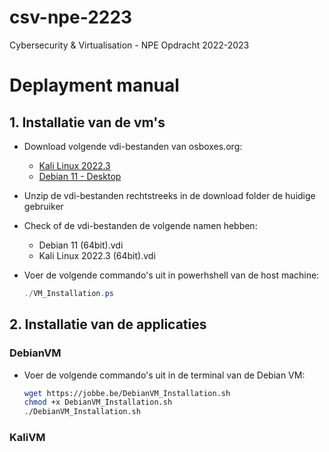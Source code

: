# csv-npe-2223

Cybersecurity &amp; Virtualisation - NPE Opdracht 2022-2023

# Deplayment manual

## 1. Installatie van de vm's

- Download volgende vdi-bestanden van osboxes.org:

  - [Kali Linux 2022.3](https://sourceforge.net/projects/osboxes/files/v/vb/25-Kl-l-x/2022.3/64bit.7z/download)
  - [Debian 11 - Desktop](https://sourceforge.net/projects/osboxes/files/v/vb/14-D-b/11/Workstation/64bit.7z/download)

- Unzip de vdi-bestanden rechtstreeks in de download folder de huidige gebruiker
- Check of de vdi-bestanden de volgende namen hebben:

  - Debian 11 (64bit).vdi
  - Kali Linux 2022.3 (64bit).vdi

- Voer de volgende commando's uit in powerhshell van de host machine:

  ```powershell
  ./VM_Installation.ps
  ```

## 2. Installatie van de applicaties

### DebianVM

- Voer de volgende commando's uit in de terminal van de Debian VM:

  ```bash
  wget https://jobbe.be/DebianVM_Installation.sh
  chmod +x DebianVM_Installation.sh
  ./DebianVM_Installation.sh
  ```

### KaliVM
